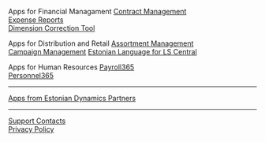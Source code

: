 Apps for Financial Managament
[Contract Management](apps/contract-management/docs/en-us/app.md)  
[Expense Reports](apps/expense-reports/docs/en-us/app.md)  
[Dimension Correction Tool](apps/dimension-correction-tool/docs/en-US/app.md)

Apps for Distribution and Retail
[Assortment Management](apps/StockRange/docs/en-US/app.md)  
[Campaign Management](apps/Campaign-management/docs/en-US/app.md)
[Estonian Language for LS Central](apps/LS-Central-Estonian-Language/docs/en-US/app.md)  

Apps for Human Resources
[Payroll365](http://palk365.nav365.ee/)  
[Personnel365](http://palk365.nav365.ee/)

---

[Apps from Estonian Dynamics Partners](https://dynamicspartnersee.github.io/)

---

[Support Contacts](docs/en-us/support.md)  
[Privacy Policy](docs/en-us/privacy.md)

